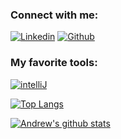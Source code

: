 


### Connect with me:
[![Linkedin]()](https://www.linkedin.com/in/andrew-krotchko-65a031a8/)
[![Github]()](https://github.com/akrotchko)

### My favorite tools:
[![intelliJ](https://www.jetbrains.com/idea/img/idea-edu.svg)](https://www.jetbrains.com/idea/)


[![Top Langs](https://github-readme-stats.vercel.app/api/top-langs/?username=akrotchko&theme=radical&layout=compact)](https://github.com/anuraghazra/github-readme-stats)


[![Andrew's github stats](https://github-readme-stats.vercel.app/api?username=akrotchko&show_icons=true&theme=radical)](https://github.com/anuraghazra/github-readme-stats)


[Sourcetree]: https://www.sourcetreeapp.com/